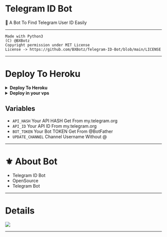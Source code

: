 # Telegram ID Bot

🤖 A Bot To Find Telegram User ID Easily

---

```
Made with Python3
(C) @BXBotz
Copyright permission under MIT License
License -> https://github.com/BXBotz/Telegram-ID-Bot/blob/main/LICENSE
```

---

# Deploy To Heroku

<details><summary><b>Deploy To Heroku</b></summary>
<p>
<br>
<a href="https://heroku.com/deploy?template=https://github.com/ierfeioq/id-bot-prueba">
  <img src="https://www.herokucdn.com/deploy/button.svg" alt="Deploy">
</a>
</p>
</details>

<details>
  <summary><b>Deploy in your vps</b></summary>
<br/>

```sh
git clone https://github.com/ierfeioq/id-bot-prueba
cd Telegram-ID-Bot
pip3 install -r requirements.txt
# <Create Variables appropriately>
python3 main.py
```

</details>

## Variables

- `API_HASH` Your API HASH Get From my.telegram.org
- `API_ID` Your API ID From my.telegram.org
- `BOT_TOKEN` Your Bot TOKEN Get From @BotFather
- `UPDATE_CHANNEL` Channel Username Without @

---
# ⚜️ About Bot

- Telegram ID Bot
- OpenSource
- Telegram Bot

----

# Details

<a href="https://telegram.me/BXSupport"><img src="https://ps.w.org/telegram-bot/assets/icon-256x256.png?rev=2295394"></a>

------
